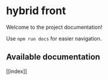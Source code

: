# hybrid front

Welcome to the project documentation!

Use `npm run docs` for easier navigation.

## Available documentation

[[index]]
